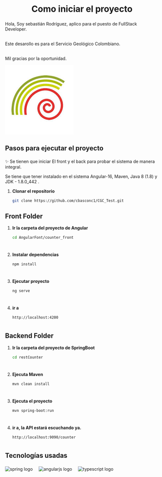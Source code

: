 <h1 align="center">Como iniciar el proyecto</h1>

###

<p align="left">Hola, Soy sebastián Rodríguez, aplico para el puesto de FullStack Developer. 
   
   <br>Este desarollo es para el Servicio Geológico Colombiano. 
   
   <br>Mil gracias por la oportunidad.</p>


   ![](https://github.com/cbasconc1/CGC_Test/blob/main/sgc.jpg)


###

<h2 align="left">Pasos para ejecutar el proyecto</h2>

###

<p align="left">✨ Se tienen que iniciar El front y el back para probar el sistema de manera integral.</p>

<p align="left">Se tiene que tener instalado en el sistema Angular-16, Maven, Java 8 (1.8) y JDK - 1.8.0_442 .</p>

1. **Clonar el repositorio**  
   ```bash
   git clone https://github.com/cbasconc1/CGC_Test.git
###

<h2 align="left">Front Folder</h2>

1. **Ir la carpeta del proyecto de Angular**  
   ```bash
   cd AngularFont/counter_front
#
2. **Instalar dependencias**  
   ```bash
   npm install
#

3. **Ejecutar proyecto**  
   ```bash
   ng serve
#

4. **ir a**  
   ```bash
   http://localhost:4200
#

<h2 align="left">Backend Folder</h2>

1. **Ir la carpeta del proyecto de SpringBoot**  
   ```bash
   cd restCounter
#
2. **Ejecuta Maven**  
   ```bash
   mvn clean install
#
3. **Ejecuta el proyecto**  
   ```bash
   mvn spring-boot:run
#
4. **ir a, la API estará escuchando ya.**  
   ```bash
   http://localhost:9090/counter
#

<h2 align="left">Tecnologías usadas</h2>

###

<div align="left">
  <img src="https://cdn.jsdelivr.net/gh/devicons/devicon/icons/spring/spring-original.svg" height="40" alt="spring logo"  />
  <img width="12" />
  <img src="https://cdn.jsdelivr.net/gh/devicons/devicon/icons/angularjs/angularjs-original.svg" height="40" alt="angularjs logo"  />
  <img width="12" />
  <img src="https://cdn.jsdelivr.net/gh/devicons/devicon/icons/typescript/typescript-original.svg" height="40" alt="typescript logo"  />
</div>

###
